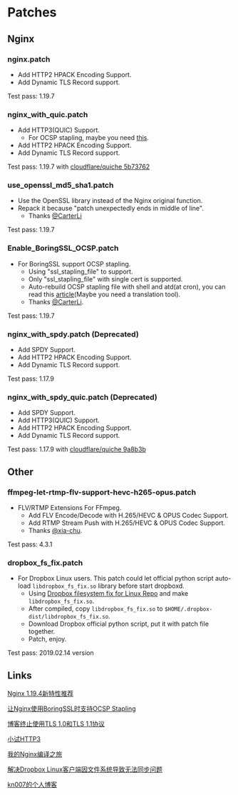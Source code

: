# Patches

## Nginx

### nginx.patch
* Add HTTP2 HPACK Encoding Support.
* Add Dynamic TLS Record support.

Test pass: 1.19.7

### nginx_with_quic.patch
* Add HTTP3(QUIC) Support.
    - For OCSP stapling, maybe you need [this](https://github.com/kn007/patch/blob/master/Enable_BoringSSL_OCSP.patch).
* Add HTTP2 HPACK Encoding Support.
* Add Dynamic TLS Record support.

Test pass: 1.19.7 with [cloudflare/quiche 5b73762](https://github.com/cloudflare/quiche/tree/5b73762951ed2249db5f854240e6b6e68466484d)

### use_openssl_md5_sha1.patch
* Use the OpenSSL library instead of the Nginx original function.
* Repack it because "patch unexpectedly ends in middle of line".
    - Thanks [@CarterLi](https://github.com/kn007/patch/issues/5)

Test pass: 1.19.7

### Enable_BoringSSL_OCSP.patch
* For BoringSSL support OCSP stapling.
    - Using "ssl_stapling_file" to support.
    - Only "ssl_stapling_file" with single cert is supported.
    - Auto-rebuild OCSP stapling file with shell and atd(at cron), you can read this [article](https://kn007.net/topics/let-nginx-support-ocsp-stapling-when-using-boringssl/)(Maybe you need a translation tool).
    - Thanks [@CarterLi](https://github.com/kn007/patch/issues/4).

Test pass: 1.19.7

### nginx_with_spdy.patch (Deprecated)
* Add SPDY Support.
* Add HTTP2 HPACK Encoding Support.
* Add Dynamic TLS Record support.

Test pass: 1.17.9

### nginx_with_spdy_quic.patch (Deprecated)
* Add SPDY Support.
* Add HTTP3(QUIC) Support.
* Add HTTP2 HPACK Encoding Support.
* Add Dynamic TLS Record support.

Test pass: 1.17.9 with [cloudflare/quiche 9a8b3b](https://github.com/cloudflare/quiche/tree/9a8b3b12d007715cd4cc254362db51d5a01de9f2)

## Other

### ffmpeg-let-rtmp-flv-support-hevc-h265-opus.patch
* FLV/RTMP Extensions For FFmpeg.
    - Add FLV Encode/Decode with H.265/HEVC & OPUS Codec Support.
    - Add RTMP Stream Push with H.265/HEVC & OPUS Codec Support.
    - Thanks [@xia-chu](https://github.com/xia-chu/ZLMediaKit/wiki/RTMP%E5%AF%B9H265%E5%92%8COPUS%E7%9A%84%E6%94%AF%E6%8C%81).

Test pass: 4.3.1

### dropbox_fs_fix.patch
* For Dropbox Linux users. This patch could let official python script auto-load `libdropbox_fs_fix.so` library before start dropboxd.
    - Using [Dropbox filesystem fix for Linux Repo](https://github.com/dark/dropbox-filesystem-fix) and make `libdropbox_fs_fix.so`.
    - After compiled, copy `libdropbox_fs_fix.so` to `$HOME/.dropbox-dist/libdropbox_fs_fix.so`.
    - Download Dropbox official python script, put it with patch file together.
    - Patch, enjoy.

Test pass: 2019.02.14 version

## Links
[Nginx 1.19.4新特性推荐](https://kn007.net/topics/nginx-1-19-4-new-feature-recommendation/)

[让Nginx使用BoringSSL时支持OCSP Stapling](https://kn007.net/topics/let-nginx-support-ocsp-stapling-when-using-boringssl/)

[博客终止使用TLS 1.0和TLS 1.1协议](https://kn007.net/topics/deprecating-tls-1-0-and-tls-1-1-protocols/)

[小试HTTP3](https://kn007.net/topics/try-http3/)

[我的Nginx编译之旅](https://kn007.net/topics/my-nginx-compilation-tour/)

[解决Dropbox Linux客户端因文件系统导致无法同步问题](https://kn007.net/topics/fix-dropbox-filesystem-sync-problem-for-linux-client/)

[kn007的个人博客](https://kn007.net) 
